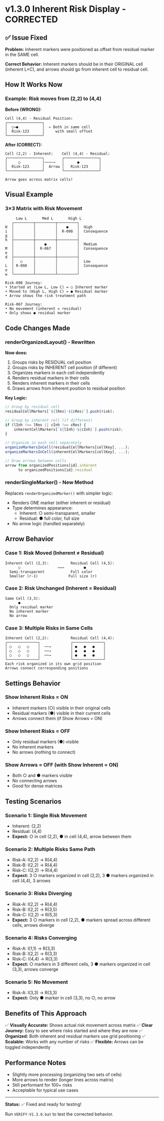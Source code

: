 # v1.3.0 Inherent Risk Display - CORRECTED

## ✅ Issue Fixed

**Problem:** Inherent markers were positioned as offset from residual marker in the SAME cell.

**Correct Behavior:** Inherent markers should be in their ORIGINAL cell (inherent L×C), and arrows should go from inherent cell to residual cell.

## How It Works Now

### Example: Risk moves from (2,2) to (4,4)

**Before (WRONG):**
```
Cell (4,4) - Residual Position:
┌────────────────┐
│  ○→●           │  ← Both in same cell
│  Risk-123      │     with small offset
└────────────────┘
```

**After (CORRECT):**
```
Cell (2,2) - Inherent:    Cell (4,4) - Residual:
┌────────────────┐        ┌────────────────┐
│     ○          │────→   │      ●         │
│  Risk-123      │  Arrow │   Risk-123     │
└────────────────┘        └────────────────┘

Arrow goes across matrix cells!
```

## Visual Example

### 3×3 Matrix with Risk Movement

```
     Low L       Med L       High L
   ┌─────────┬─────────┬─────────┐
H  │         │         │    ●    │  High
i  │         │         │  R-098  │  Consequence
g  │         │         │         │
h  ├─────────┼─────────┼─────────┤
   │         │    ●    │         │  Medium
M  │         │  R-067  │         │  Consequence
e  │         │         │         │
d  ├─────────┼─────────┼─────────┤
   │   ○     │         │         │  Low
L  │ R-098   │         │         │  Consequence
o  │         │         │         │
w  └─────────┴─────────┴─────────┘

Risk-098 Journey:
• Started at (Low L, Low C) = ○ Inherent marker
• Moved to (High L, High C) = ● Residual marker
• Arrow shows the risk treatment path

Risk-067 Journey:
• No movement (inherent = residual)
• Only shows ● residual marker
```

## Code Changes Made

### renderOrganizedLayout() - Rewritten

**Now does:**
1. Groups risks by RESIDUAL cell position
2. Groups risks by INHERENT cell position (if different)
3. Organizes markers in each cell independently
4. Renders residual markers in their cells
5. Renders inherent markers in their cells
6. Draws arrows from inherent position to residual position

**Key Logic:**
```typescript
// Group by residual cell
residualCellMarkers[`${lRes}-${cRes}`].push(risk);

// Group by inherent cell (if different)
if (lInh !== lRes || cInh !== cRes) {
    inherentCellMarkers[`${lInh}-${cInh}`].push(risk);
}

// Organize in each cell separately
organizeMarkersInCell(residualCellMarkers[cellKey], ...);
organizeMarkersInCell(inherentCellMarkers[cellKey], ...);

// Draw arrows between cells
arrow from organizedPositions[id].inherent
      to organizedPositions[id].residual
```

### renderSingleMarker() - New Method

Replaces `renderOrganizedMarker()` with simpler logic:
- Renders ONE marker (either inherent or residual)
- Type determines appearance:
  - Inherent: ○ semi-transparent, smaller
  - Residual: ● full color, full size
- No arrow logic (handled separately)

## Arrow Behavior

### Case 1: Risk Moved (Inherent ≠ Residual)
```
Inherent Cell (2,3):          Residual Cell (4,5):
      ○                 →→→         ●
  Semi-transparent            Full color
  Smaller (r-1)              Full size (r)
```

### Case 2: Risk Unchanged (Inherent = Residual)
```
Same Cell (3,3):
      ●
  Only residual marker
  No inherent marker
  No arrow
```

### Case 3: Multiple Risks in Same Cells
```
Inherent Cell (2,2):          Residual Cell (4,4):
┌──────────────┐              ┌──────────────┐
│ ○   ○   ○    │  ──→         │ ●   ●   ●    │
│ ○   ○   ○    │  ──→         │ ●   ●   ●    │
│ ○   ○   ○    │  ──→         │ ●   ●   ●    │
└──────────────┘              └──────────────┘
Each risk organized in its own grid position
Arrows connect corresponding positions
```

## Settings Behavior

### Show Inherent Risks = ON
- Inherent markers (○) visible in their original cells
- Residual markers (●) visible in their current cells
- Arrows connect them (if Show Arrows = ON)

### Show Inherent Risks = OFF
- Only residual markers (●) visible
- No inherent markers
- No arrows (nothing to connect)

### Show Arrows = OFF (with Show Inherent = ON)
- Both ○ and ● markers visible
- No connecting arrows
- Good for dense matrices

## Testing Scenarios

### Scenario 1: Single Risk Movement
- Inherent: (2,2)
- Residual: (4,4)
- **Expect:** ○ in cell (2,2), ● in cell (4,4), arrow between them

### Scenario 2: Multiple Risks Same Path
- Risk-A: I(2,2) → R(4,4)
- Risk-B: I(2,2) → R(4,4)
- Risk-C: I(2,2) → R(4,4)
- **Expect:** 3 ○ markers organized in cell (2,2), 3 ● markers organized in cell (4,4), 3 arrows

### Scenario 3: Risks Diverging
- Risk-A: I(2,2) → R(4,4)
- Risk-B: I(2,2) → R(3,5)
- Risk-C: I(2,2) → R(5,3)
- **Expect:** 3 ○ markers in cell (2,2), ● markers spread across different cells, arrows diverge

### Scenario 4: Risks Converging
- Risk-A: I(1,1) → R(3,3)
- Risk-B: I(2,2) → R(3,3)
- Risk-C: I(4,4) → R(3,3)
- **Expect:** ○ markers in 3 different cells, 3 ● markers organized in cell (3,3), arrows converge

### Scenario 5: No Movement
- Risk-A: I(3,3) → R(3,3)
- **Expect:** Only ● marker in cell (3,3), no ○, no arrow

## Benefits of This Approach

✅ **Visually Accurate:** Shows actual risk movement across matrix
✅ **Clear Journey:** Easy to see where risks started and where they are now
✅ **Organized:** Both inherent and residual markers use grid positioning
✅ **Scalable:** Works with any number of risks
✅ **Flexible:** Arrows can be toggled independently

## Performance Notes

- Slightly more processing (organizing two sets of cells)
- More arrows to render (longer lines across matrix)
- Still performant for 100+ risks
- Acceptable for typical use cases

---

**Status:** ✅ Fixed and ready for testing!

Run `VERIFY-V1.3.0.bat` to test the corrected behavior.